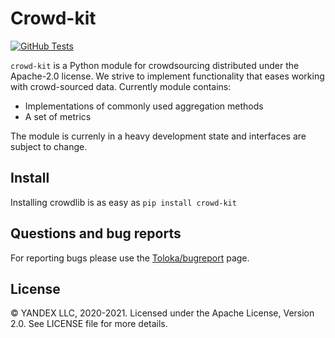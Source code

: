 # Crowd-kit

[![GitHub Tests][github_tests_badge]][github_tests_link]

[github_tests_badge]: https://github.com/Toloka/crowdlib/workflows/Tests/badge.svg?branch=main
[github_tests_link]: https://github.com/Toloka/crowdlib/actions?query=workflow:Tests


`crowd-kit` is a Python module for crowdsourcing distributed under the Apache-2.0 license. We strive to implement functionality that eases working with crowd-sourced data. Currently module contains:
* Implementations of commonly used aggregation methods
* A set of metrics

The module is currenly in a heavy development state and interfaces are subject to change.

Install
--------------
Installing crowdlib is as easy as `pip install crowd-kit`


Questions and bug reports
--------------
For reporting bugs please use the [Toloka/bugreport](https://github.com/Toloka/crowdlib/issues) page.


License
-------
© YANDEX LLC, 2020-2021. Licensed under the Apache License, Version 2.0. See LICENSE file for more details.

